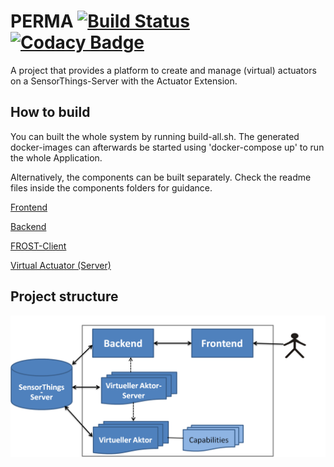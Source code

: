 # PERMA [![Build Status](https://travis-ci.org/FraunhoferIOSB/PERMA.svg?branch=master)](https://travis-ci.org/FraunhoferIOSB/PERMA) [![Codacy Badge](https://api.codacy.com/project/badge/Grade/5a8abcb51e6e4f1d8c5cdef59c0bacf9)](https://www.codacy.com/gh/FraunhoferIOSB/PERMA?utm_source=github.com&amp;utm_medium=referral&amp;utm_content=FraunhoferIOSB/PERMA&amp;utm_campaign=Badge_Grade)

A project that provides a platform to create and manage (virtual) actuators on a SensorThings-Server with the Actuator Extension.

## How to build
You can built the whole system by running build-all.sh. The generated docker-images can afterwards be started using 'docker-compose up' to run the whole Application.

Alternatively, the components can be built separately. Check the readme files inside the components folders for guidance.

[Frontend](frontend/README.md)

[Backend](backend/Readme.md)

[FROST-Client](FROST-Client/Readme.md)

[Virtual Actuator (Server)](virtueller-aktor%20+%20virtueller%20Aktor-Server/README.md)

## Project structure
![](Systemmodell.png)

